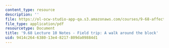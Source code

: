 ```yaml
---
content_type: resource
description: ''
file: https://ol-ocw-studio-app-qa.s3.amazonaws.com/courses/9-68-affect-neurobiological-psychological-and-sociocultural-counterparts-of-feelings-spring-2013/9414c264638013e48217809da09884d1_MIT9_68S13_Lect10.pdf
file_type: application/pdf
resourcetype: Document
title: '9.68 Lecture 10 Notes - Field trip: A walk around the block'
uid: 9414c264-6380-13e4-8217-809da09884d1
---
```

